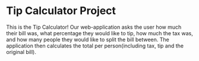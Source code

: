 # Tip Calculator Project

This is the Tip Calculator! Our web-application asks the user how much their bill was, what percentage they would like to tip, how much the tax was, and how many people they would like to split the bill between. The application then calculates the total per person(including tax, tip and the original bill).

